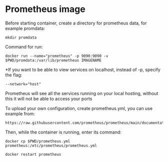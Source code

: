 # Prometheus image

Before starting container, create a directory for prometheus data, for example promdata:
```
mkdir promdata
```

Command for run:
```
docker run --name="prometheus" -p 9090:9090 -v $PWD/promdata:/var/lib/prometheus IMAGENAME
```

*If you want to be able to view services on localhost, instead of -p, specify the flag:
```
--network="host"
```
Prometheus will see all the services running on your local hosting, without this it will not be able to access your ports


To upload your own configuration, create prometheus.yml, you can use example from:
```
https://raw.githubusercontent.com/prometheus/prometheus/main/documentation/examples/prometheus.yml
```
Then, while the container is running, enter its command:
```
docker cp $PWD/prometheus.yml prometheus:/etc/prometheus/prometheus.yml

docker restart prometheus
```
